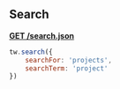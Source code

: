 ## Search

[**GET /search.json**](https://developer.teamwork.com/searchProjects)

```js
tw.search({
	searchFor: 'projects',
	searchTerm: 'project'
})
```